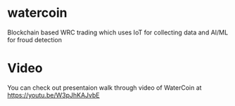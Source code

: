 # watercoin

Blockchain based WRC trading which uses IoT for collecting data and AI/ML for froud detection

# Video

You can check out presentaion walk through video of WaterCoin at https://youtu.be/W3pJhKAJvbE
